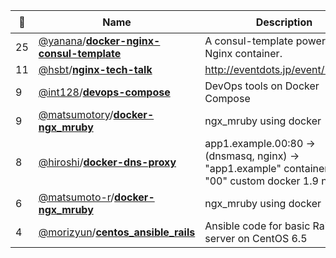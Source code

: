 |:star2: | Name | Description | 🌍|
|---|---|---|---|
|25|[@yanana](https://github.com/yanana)/[**docker-nginx-consul-template**](https://github.com/yanana/docker-nginx-consul-template)|A consul-template powered Nginx container.||
|11|[@hsbt](https://github.com/hsbt)/[**nginx-tech-talk**](https://github.com/hsbt/nginx-tech-talk)|http://eventdots.jp/event/578421||
|9|[@int128](https://github.com/int128)/[**devops-compose**](https://github.com/int128/devops-compose)|DevOps tools on Docker Compose||
|9|[@matsumotory](https://github.com/matsumotory)/[**docker-ngx_mruby**](https://github.com/matsumotory/docker-ngx_mruby)|ngx_mruby using docker||
|8|[@hiroshi](https://github.com/hiroshi)/[**docker-dns-proxy**](https://github.com/hiroshi/docker-dns-proxy)|app1.example.00:80 -> (dnsmasq, nginx) -> "app1.example" container in "00" custom docker 1.9 network||
|6|[@matsumoto-r](https://github.com/matsumoto-r)/[**docker-ngx_mruby**](https://github.com/matsumoto-r/docker-ngx_mruby)|ngx_mruby using docker||
|4|[@morizyun](https://github.com/morizyun)/[**centos_ansible_rails**](https://github.com/morizyun/centos_ansible_rails)|Ansible code for basic Rails web server on CentOS 6.5||

